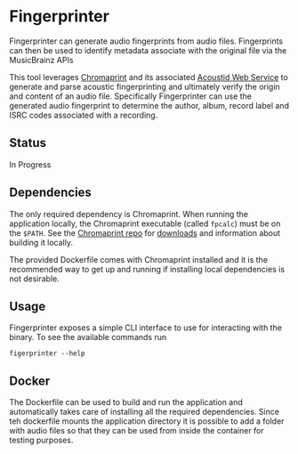 # Fingerprinter

Fingerprinter can generate audio fingerprints from audio files.
Fingerprints can then be used to identify metadata associate with the original file via the MusicBrainz APIs

This tool leverages [Chromaprint](https://acoustid.org/chromaprint) and its associated [Acoustid Web Service](https://acoustid.org/webservice) to generate and parse acoustic fingerprinting and ultimately verify the origin and content of an audio file.
Specifically Fingerprinter can use the generated audio fingerprint to determine the author, album, record label and ISRC codes associated with a recording.

## Status
In Progress

## Dependencies
The only required dependency is Chromaprint.
When running the application locally, the Chromaprint executable (called `fpcalc`) must be on the `$PATH`.
See the [Chromaprint repo](https://github.com/acoustid/chromaprint) for [downloads](https://github.com/acoustid/chromaprint/releases) and information about building it locally.

The provided Dockerfile comes with Chromaprint installed and it is the recommended way to get up and running if installing local dependencies is not desirable.

## Usage
Fingerprinter exposes a simple CLI interface to use for interacting with the binary.
To see the available commands run
```
figerprinter --help
```

## Docker
The Dockerfile can be used to build and run the application and automatically takes care of installing all the required dependencies.
Since teh dockerfile mounts the application directory it is possible to add a folder with audio files so that they can be used from inside the container for testing purposes.
